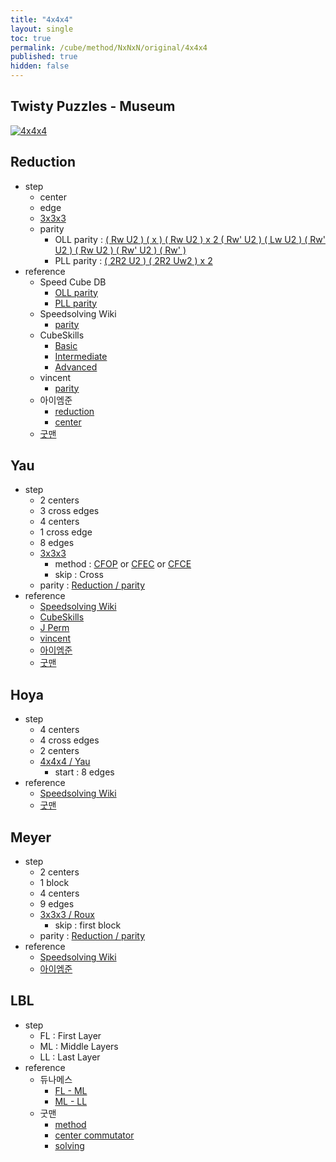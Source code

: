 ```yaml
---
title: "4x4x4"
layout: single
toc: true
permalink: /cube/method/NxNxN/original/4x4x4
published: true
hidden: false
---
```


<head>
  <base target="_blank">
</head>



## Twisty Puzzles - Museum

<a href="https://twistypuzzles.com/app/museum/museum_showitem.php?pkey=265">
  <img alt="4x4x4" src="https://twistypuzzles.com/museum/large/00265-01.jpg">
</a>



## Reduction

- step
  - center
  - edge
  - [3x3x3](/cube/method/NxNxN/original/3x3x3)
  - parity
    - OLL parity : [( Rw U2 ) ( x ) ( Rw U2 ) x 2 ( Rw' U2 ) ( Lw U2 ) ( Rw' U2 ) ( Rw U2 ) ( Rw' U2 ) ( Rw' )](https://alpha.twizzle.net/edit/?puzzle=4x4x4&stickering=OLL&setup-anchor=end&alg=%28Rw+U2%27%29+x+%28Rw+U2%27%292+%28Rw%27+U2%27%29+%28Lw+U2%27%29+%28Rw%27+U2%27%29+%28Rw+U2%27%29+%28Rw%27+U2%27%29+Rw%27)
    - PLL parity : [( 2R2 U2 ) ( 2R2 Uw2 ) x 2](https://alpha.twizzle.net/edit/?puzzle=4x4x4&stickering=PLL&setup-anchor=end&alg=%282R2+U2%27%29+%282R2+Uw2%27%292)
- reference
  - Speed Cube DB
    - [OLL parity](https://speedcubedb.com/a/4x4/OLLParity)
    - [PLL parity](https://speedcubedb.com/a/4x4/PLLParity)
  - Speedsolving Wiki
    - [parity](https://www.speedsolving.com/wiki/index.php/4x4x4_parity_algorithms)
  - CubeSkills
    - [Basic](https://www.cubeskills.com/tutorials/beginners-method-for-solving-the-4x4-cube)
    - [Intermediate](https://www.cubeskills.com/tutorials/intermediate-tips-and-yau-method)
    - [Advanced](https://www.cubeskills.com/tutorials/advanced-4x4-tips-and-techniques)
  - vincent
    - [parity](https://m.blog.naver.com/vincentcube/60149158694)
  - 아이엠준
    - [reduction](https://youtu.be/jqSLBR38hUA)
    - [center](https://youtu.be/4ViuGBx14zg)
  - [굿맨](https://youtu.be/rNE9o1YTh0g)



## Yau

- step
  - 2 centers
  - 3 cross edges
  - 4 centers
  - 1 cross edge
  - 8 edges
  - [3x3x3](/cube/method/NxNxN/original/3x3x3)
    - method : [CFOP](/cube/method/NxNxN/original/3x3x3/cfop) or [CFEC](/cube/method/NxNxN/original/3x3x3/cfec) or [CFCE](/cube/method/NxNxN/original/3x3x3/cfce)
    - skip : Cross
  - parity : [Reduction / parity](#reduction)
- reference
  - [Speedsolving Wiki](https://www.speedsolving.com/wiki/index.php/Yau_method)
  - [CubeSkills](https://www.cubeskills.com/tutorials/intermediate-tips-and-yau-method)
  - [J Perm](https://jperm.net/4x4)
  - [vincent](https://m.blog.naver.com/vincentcube?categoryNo=58)
  - [아이엠준](https://youtu.be/jcEelDhL7KU)
  - [굿맨](https://youtu.be/0slUBFL3F-g)



## Hoya

- step
  - 4 centers
  - 4 cross edges
  - 2 centers
  - [4x4x4 / Yau](#yau)
    - start : 8 edges
- reference
  - [Speedsolving Wiki](https://www.speedsolving.com/wiki/index.php/Hoya_method)
  - [굿맨](https://youtu.be/k9dNU6h8g5o)



## Meyer

- step
  - 2 centers
  - 1 block
  - 4 centers
  - 9 edges
  - [3x3x3 / Roux](/cube/method/NxNxN/original/3x3x3/roux)
    - skip : first block
  - parity : [Reduction / parity](#reduction)
- reference
  - [Speedsolving Wiki](https://www.speedsolving.com/wiki/index.php/Meyer_method)
  - [아이엠준](https://youtu.be/iBbqL0v3naI)



## LBL

- step
  - FL : First Layer
  - ML : Middle Layers
  - LL : Last Layer
- reference
  - 듀나메스
    - [FL - ML](https://youtu.be/_Hbf2TpsoUI)
    - [ML - LL](https://youtu.be/MtVIzF3Umyo)
  - 굿맨
    - [method](https://youtu.be/D_UYYz_OwOM)
    - [center commutator](https://youtu.be/HsUH_K_921w)
    - [solving](https://youtu.be/iRoivG7Te40)

